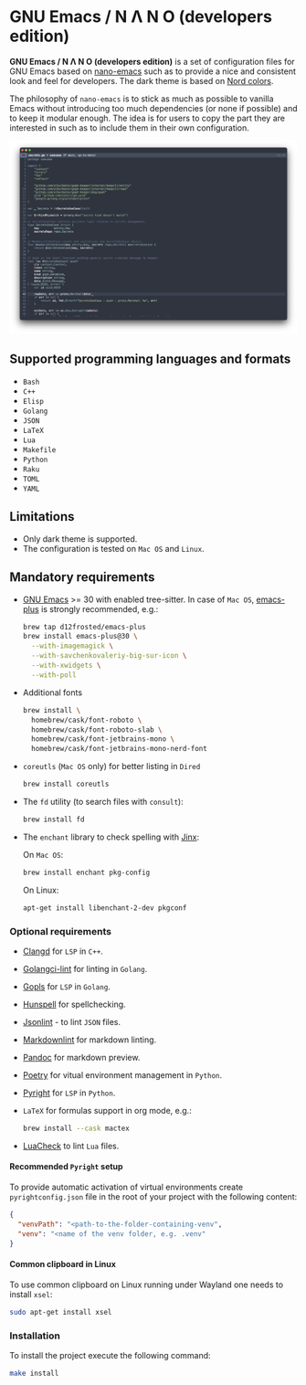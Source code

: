 # GNU Emacs / N Λ N O (developers edition)

**GNU Emacs / N Λ N O (developers edition)** is a set of configuration files
for GNU Emacs based on [nano-emacs](https://github.com/rougier/nano-emacs)
such as to provide a nice and consistent look and feel for developers.
The dark theme is based on [Nord colors](https://www.nordtheme.com/).

The philosophy of `nano-emacs` is to stick as much as possible to
vanilla Emacs without introducing too much dependencies (or none if
possible) and to keep it modular enough. The idea is for users to copy
the part they are interested in such as to include them in their own
configuration.

![preview](./images/nano-emacs-dark.png)

## Supported programming languages and formats

- `Bash`
- `C++`
- `Elisp`
- `Golang`
- `JSON`
- `LaTeX`
- `Lua`
- `Makefile`
- `Python`
- `Raku`
- `TOML`
- `YAML`

## Limitations

- Only dark theme is supported.
- The configuration is tested on `Mac OS` and `Linux`.

## Mandatory requirements

- [GNU Emacs](https://www.gnu.org/software/emacs/) >= 30 with enabled tree-sitter.
  In case of `Mac OS`, [emacs-plus](https://github.com/d12frosted/homebrew-emacs-plus)
  is strongly recommended, e.g.:

  ```bash
  brew tap d12frosted/emacs-plus
  brew install emacs-plus@30 \
    --with-imagemagick \
    --with-savchenkovaleriy-big-sur-icon \
    --with-xwidgets \
    --with-poll
  ```

- Additional fonts

  ```bash
  brew install \
    homebrew/cask/font-roboto \
    homebrew/cask/font-roboto-slab \
    homebrew/cask/font-jetbrains-mono \
    homebrew/cask/font-jetbrains-mono-nerd-font
  ```

- `coreutls` (`Mac OS` only) for better listing in `Dired`

  ```bash
  brew install coreutls
  ```

- The `fd` utility (to search files with `consult`):

  ```bash
  brew install fd
  ```

- The `enchant` library to check spelling with
  [Jinx](https://github.com/minad/jinx):

  On `Mac OS`:

  ```bash
  brew install enchant pkg-config
  ```

  On Linux:

  ```bash
  apt-get install libenchant-2-dev pkgconf
  ```

### Optional requirements

- [Clangd](https://clangd.llvm.org/) for `LSP` in `C++`.
- [Golangci-lint](https://golangci-lint.run/) for linting in `Golang`.
- [Gopls](https://github.com/golang/tools/tree/master/gopls) for `LSP`
  in `Golang`.
- [Hunspell](https://github.com/hunspell/hunspell) for spellchecking.
- [Jsonlint](https://github.com/zaach/jsonlint) - to lint `JSON` files.
- [Markdownlint](https://github.com/DavidAnson/markdownlint-cli2)
  for markdown linting.
- [Pandoc](https://pandoc.org/) for markdown preview.
- [Poetry](https://python-poetry.org/) for vitual environment management
  in `Python`.
- [Pyright](https://github.com/microsoft/pyright) for `LSP` in `Python`.
- `LaTeX` for formulas support in org mode, e.g.:

  ```bash
  brew install --cask mactex
  ```

- [LuaCheck](https://github.com/lunarmodules/luacheck) to lint `Lua` files.

#### Recommended `Pyright` setup

To provide automatic activation of virtual environments create
`pyrightconfig.json` file in the root of your project with the following content:

``` json
{
  "venvPath": "<path-to-the-folder-containing-venv",
  "venv": "<name of the venv folder, e.g. .venv"
}
```

#### Common clipboard in Linux

To use common clipboard on Linux running under Wayland one needs to install
`xsel`:

```bash
sudo apt-get install xsel
```

### Installation

To install the project execute the following command:

```bash
make install
```

